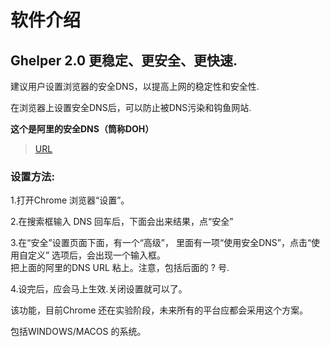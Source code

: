 # 软件介绍

## Ghelper 2.0 更稳定、更安全、更快速.

建议用户设置浏览器的安全DNS，以提高上网的稳定性和安全性.

在浏览器上设置安全DNS后，可以防止被DNS污染和钩鱼网站.

**这个是阿里的安全DNS（筒称DOH）**

> [URL](https://dns.alidns.com/dns-query?)

### 设置方法:

1.打开Chrome 浏览器“设置”。

2.在搜索框输入 DNS 回车后，下面会出来结果，点“安全”

3.在“安全”设置页面下面，有一个“高级”， 里面有一项“使用安全DNS”，点击“使用自定义” 选项后，会出现一个输入框。    
把上面的阿里的DNS URL 粘上。注意，包括后面的 ? 号.

4.设完后，应会马上生效.关闭设置就可以了。

该功能，目前Chrome 还在实验阶段，未来所有的平台应都会采用这个方案。

包括WINDOWS/MACOS 的系统。